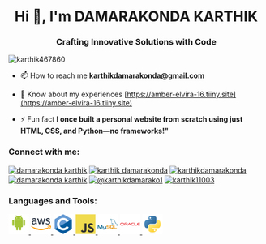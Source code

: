<h1 align="center">Hi 👋, I'm DAMARAKONDA KARTHIK</h1>
<h3 align="center">Crafting Innovative Solutions with Code</h3>

<p align="left"> <img src="https://komarev.com/ghpvc/?username=karthik467860&label=Profile%20views&color=0e75b6&style=flat" alt="karthik467860" /> </p>

- 📫 How to reach me **karthikdamarakonda@gmail.com**

- 📄 Know about my experiences [https://amber-elvira-16.tiiny.site](https://amber-elvira-16.tiiny.site)

- ⚡ Fun fact **I once built a personal website from scratch using just HTML, CSS, and Python—no frameworks!"**

<h3 align="left">Connect with me:</h3>
<p align="left">
<a href="https://linkedin.com/in/damarakonda karthik" target="blank"><img align="center" src="https://raw.githubusercontent.com/rahuldkjain/github-profile-readme-generator/master/src/images/icons/Social/linked-in-alt.svg" alt="damarakonda karthik" height="30" width="40" /></a>
<a href="https://fb.com/karthik damarakonda" target="blank"><img align="center" src="https://raw.githubusercontent.com/rahuldkjain/github-profile-readme-generator/master/src/images/icons/Social/facebook.svg" alt="karthik damarakonda" height="30" width="40" /></a>
<a href="https://instagram.com/karthikdamarakonda" target="blank"><img align="center" src="https://raw.githubusercontent.com/rahuldkjain/github-profile-readme-generator/master/src/images/icons/Social/instagram.svg" alt="karthikdamarakonda" height="30" width="40" /></a>
<a href="https://www.youtube.com/c/damarakonda karthik" target="blank"><img align="center" src="https://raw.githubusercontent.com/rahuldkjain/github-profile-readme-generator/master/src/images/icons/Social/youtube.svg" alt="damarakonda karthik" height="30" width="40" /></a>
<a href="https://www.hackerrank.com/@karthikdamarako1" target="blank"><img align="center" src="https://raw.githubusercontent.com/rahuldkjain/github-profile-readme-generator/master/src/images/icons/Social/hackerrank.svg" alt="@karthikdamarako1" height="30" width="40" /></a>
<a href="https://www.leetcode.com/karthik11003" target="blank"><img align="center" src="https://raw.githubusercontent.com/rahuldkjain/github-profile-readme-generator/master/src/images/icons/Social/leet-code.svg" alt="karthik11003" height="30" width="40" /></a>
</p>

<h3 align="left">Languages and Tools:</h3>
<p align="left"> <a href="https://developer.android.com" target="_blank" rel="noreferrer"> <img src="https://raw.githubusercontent.com/devicons/devicon/master/icons/android/android-original-wordmark.svg" alt="android" width="40" height="40"/> </a> <a href="https://aws.amazon.com" target="_blank" rel="noreferrer"> <img src="https://raw.githubusercontent.com/devicons/devicon/master/icons/amazonwebservices/amazonwebservices-original-wordmark.svg" alt="aws" width="40" height="40"/> </a> <a href="https://www.cprogramming.com/" target="_blank" rel="noreferrer"> <img src="https://raw.githubusercontent.com/devicons/devicon/master/icons/c/c-original.svg" alt="c" width="40" height="40"/> </a> <a href="https://developer.mozilla.org/en-US/docs/Web/JavaScript" target="_blank" rel="noreferrer"> <img src="https://raw.githubusercontent.com/devicons/devicon/master/icons/javascript/javascript-original.svg" alt="javascript" width="40" height="40"/> </a> <a href="https://www.mysql.com/" target="_blank" rel="noreferrer"> <img src="https://raw.githubusercontent.com/devicons/devicon/master/icons/mysql/mysql-original-wordmark.svg" alt="mysql" width="40" height="40"/> </a> <a href="https://www.oracle.com/" target="_blank" rel="noreferrer"> <img src="https://raw.githubusercontent.com/devicons/devicon/master/icons/oracle/oracle-original.svg" alt="oracle" width="40" height="40"/> </a> <a href="https://www.python.org" target="_blank" rel="noreferrer"> <img src="https://raw.githubusercontent.com/devicons/devicon/master/icons/python/python-original.svg" alt="python" width="40" height="40"/> </a> </p>

